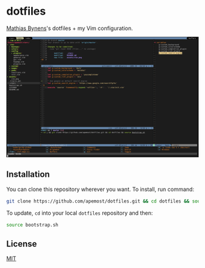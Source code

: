 # dotfiles

[Mathias Bynens]'s dotfiles + my Vim configuration.

![Screenshot of Vim](https://github.com/apemost/vimrc/blob/master/assets/vim.png)

## Installation

You can clone this repository wherever you want. To install, run command:

```bash
git clone https://github.com/apemost/dotfiles.git && cd dotfiles && source bootstrap.sh
```

To update, `cd` into your local `dotfiles` repository and then:

```bash
source bootstrap.sh
```

## License

[MIT](LICENSE)

[Mathias Bynens]: https://mathiasbynens.be/
